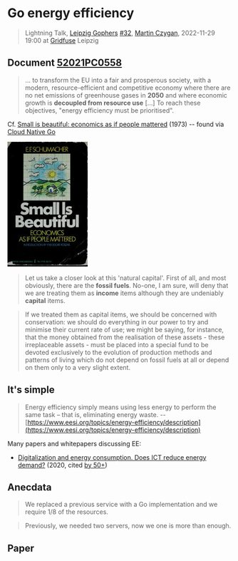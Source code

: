 # Go energy efficiency

> Lightning Talk, [Leipzig Gophers](https://golangleipzig.space) [#32](https://golangleipzig.space/posts/meetup-32-invitation/), [Martin Czygan](https://www.linkedin.com/in/martin-czygan-58348842), 2022-11-29 19:00 at [Gridfuse](https://gridfuse.com) Leipzig

## Document [52021PC0558](https://eur-lex.europa.eu/legal-content/EN/TXT/?uri=CELEX:52021PC0558)

> ... to transform the EU into a fair and prosperous society, with a modern,
> resource-efficient and competitive economy where there are no net emissions
> of greenhouse gases in **2050** and where economic growth is **decoupled from
> resource use** [...] To reach these objectives, "energy efficiency must be prioritised".

Cf. [Small is beautiful: economics as if people mattered](https://openlibrary.org/works/OL1622912W/Small_Is_Beautiful) (1973) -- found via [Cloud Native Go](https://www.oreilly.com/library/view/cloud-native-go/9781492076322/)

[![](6738557-M.jpg)](https://openlibrary.org/works/OL1622912W/Small_Is_Beautiful)

> Let us take a closer look at this 'natural capital'. First of all, and most
> obviously, there are the **fossil fuels**. No-one, I am sure, will deny that
> we are treating them as **income** items although they are undeniably
> **capital** items.

> If we treated them as capital items, we should be concerned with
> conservation: we should do everything in our power to try and minimise their
> current rate of use; we might be saying, for instance, that the money
> obtained from the realisation of these assets - these irreplaceable assets -
> must be placed into a special fund to be devoted exclusively to the evolution
> of production methods and patterns of living which do not depend on fossil
> fuels at all or depend on them only to a very slight extent.

## It's simple

> Energy efficiency simply means using less energy to perform the same task –
> that is, eliminating energy waste. --
> [https://www.eesi.org/topics/energy-efficiency/description](https://www.eesi.org/topics/energy-efficiency/description)

Many papers and whitepapers discussing EE:

* [Digitalization and energy consumption. Does ICT reduce energy demand?](https://fatcat.wiki/release/27wghdxkvvg5lfzk3vqs7vpxp4) (2020, cited [by 50+](https://fatcat.wiki/release/27wghdxkvvg5lfzk3vqs7vpxp4/refs-in))

## Anecdata

> We replaced a previous service with a Go implementation and we require 1/8 of the resources.

> Previously, we needed two servers, now we one is more than enough.

## Paper

